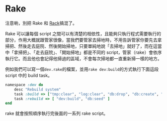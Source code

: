 # Rake

注意喲，別把 Rake 和 [Rack](rack.md)搞混了。

Rake 可以讓每個 script 之間可以有清楚的相依性，且能夠只執行程式需要執行的部分，作用大概就跟管家很像，當我們要管家去掃地時，不用告訴管家你要先去拿掃把、然後走去庭院、然後開始掃地，只要單純地說「去掃地」就好了，而在這當中「拿掃把」、「走去庭院」、「開始掃地」都是不同的 script，管家（rake）會依序執行它。而且他也會記得他掃過的區域，不會每次掃地都一直重新掃一樣的地方。


例如我們可以寫一個`dev.rake`的檔案，並用`rake dev:build`的方式執行下面這段 script 中的 build task。

```ruby
namespace :dev do
	desc "Rebuild system"
	task :build => ["tmp:clear", "log:clear", "db:drop", "db:create", "db:migrate"]
	task :rebuild => [ "dev:build", "db:seed" ]
end
```

rake 就會按照順序執行完後面的一系列 rake script。

